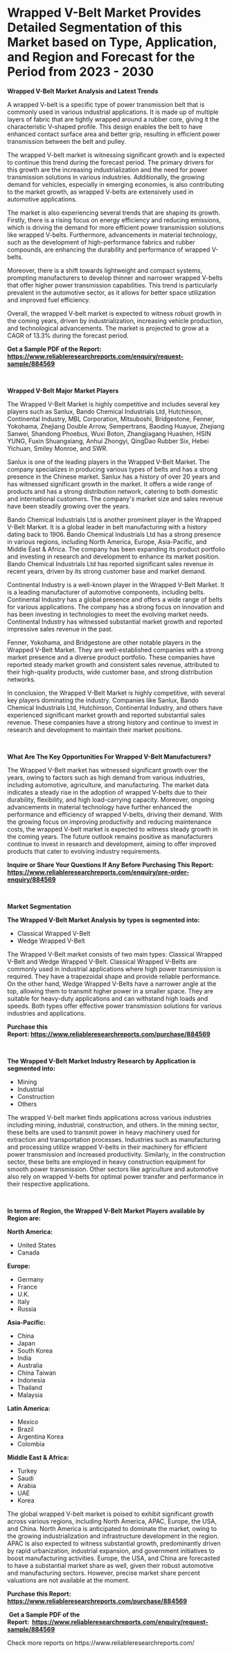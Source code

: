 <p><h1>Wrapped V-Belt Market Provides Detailed Segmentation of this Market based on Type, Application, and Region and Forecast for the Period from 2023 - 2030</h1></p><p><strong>Wrapped V-Belt Market Analysis and Latest Trends</strong></p>
<p><p>A wrapped V-belt is a specific type of power transmission belt that is commonly used in various industrial applications. It is made up of multiple layers of fabric that are tightly wrapped around a rubber core, giving it the characteristic V-shaped profile. This design enables the belt to have enhanced contact surface area and better grip, resulting in efficient power transmission between the belt and pulley.</p><p>The wrapped V-belt market is witnessing significant growth and is expected to continue this trend during the forecast period. The primary drivers for this growth are the increasing industrialization and the need for power transmission solutions in various industries. Additionally, the growing demand for vehicles, especially in emerging economies, is also contributing to the market growth, as wrapped V-belts are extensively used in automotive applications.</p><p>The market is also experiencing several trends that are shaping its growth. Firstly, there is a rising focus on energy efficiency and reducing emissions, which is driving the demand for more efficient power transmission solutions like wrapped V-belts. Furthermore, advancements in material technology, such as the development of high-performance fabrics and rubber compounds, are enhancing the durability and performance of wrapped V-belts.</p><p>Moreover, there is a shift towards lightweight and compact systems, prompting manufacturers to develop thinner and narrower wrapped V-belts that offer higher power transmission capabilities. This trend is particularly prevalent in the automotive sector, as it allows for better space utilization and improved fuel efficiency.</p><p>Overall, the wrapped V-belt market is expected to witness robust growth in the coming years, driven by industrialization, increasing vehicle production, and technological advancements. The market is projected to grow at a CAGR of 13.3% during the forecast period.</p></p>
<p><strong>Get a Sample PDF of the Report:&nbsp; <a href="https://www.reliableresearchreports.com/enquiry/request-sample/884569">https://www.reliableresearchreports.com/enquiry/request-sample/884569</a></strong></p>
<p>&nbsp;</p>
<p><strong>Wrapped V-Belt Major Market Players</strong></p>
<p><p>The Wrapped V-Belt Market is highly competitive and includes several key players such as Sanlux, Bando Chemical Industrials Ltd, Hutchinson, Continental Industry, MBL Corporation, Mitsuboshi, Bridgestone, Fenner, Yokohama, Zhejiang Double Arrow, Sempertrans, Baoding Huayue, Zhejiang Sanwei, Shandong Phoebus, Wuxi Boton, Zhangjiagang Huashen, HSIN YUNG, Fuxin Shuangxiang, Anhui Zhongyi, QingDao Rubber Six, Hebei Yichuan, Smiley Monroe, and SWR.</p><p>Sanlux is one of the leading players in the Wrapped V-Belt Market. The company specializes in producing various types of belts and has a strong presence in the Chinese market. Sanlux has a history of over 20 years and has witnessed significant growth in the market. It offers a wide range of products and has a strong distribution network, catering to both domestic and international customers. The company's market size and sales revenue have been steadily growing over the years.</p><p>Bando Chemical Industrials Ltd is another prominent player in the Wrapped V-Belt Market. It is a global leader in belt manufacturing with a history dating back to 1906. Bando Chemical Industrials Ltd has a strong presence in various regions, including North America, Europe, Asia-Pacific, and Middle East & Africa. The company has been expanding its product portfolio and investing in research and development to enhance its market position. Bando Chemical Industrials Ltd has reported significant sales revenue in recent years, driven by its strong customer base and market demand.</p><p>Continental Industry is a well-known player in the Wrapped V-Belt Market. It is a leading manufacturer of automotive components, including belts. Continental Industry has a global presence and offers a wide range of belts for various applications. The company has a strong focus on innovation and has been investing in technologies to meet the evolving market needs. Continental Industry has witnessed substantial market growth and reported impressive sales revenue in the past.</p><p>Fenner, Yokohama, and Bridgestone are other notable players in the Wrapped V-Belt Market. They are well-established companies with a strong market presence and a diverse product portfolio. These companies have reported steady market growth and consistent sales revenue, attributed to their high-quality products, wide customer base, and strong distribution networks.</p><p>In conclusion, the Wrapped V-Belt Market is highly competitive, with several key players dominating the industry. Companies like Sanlux, Bando Chemical Industrials Ltd, Hutchinson, Continental Industry, and others have experienced significant market growth and reported substantial sales revenue. These companies have a strong history and continue to invest in research and development to maintain their market positions.</p></p>
<p>&nbsp;</p>
<p><strong>What Are The Key Opportunities For Wrapped V-Belt Manufacturers?</strong></p>
<p><p>The Wrapped V-Belt market has witnessed significant growth over the years, owing to factors such as high demand from various industries, including automotive, agriculture, and manufacturing. The market data indicates a steady rise in the adoption of wrapped V-belts due to their durability, flexibility, and high load-carrying capacity. Moreover, ongoing advancements in material technology have further enhanced the performance and efficiency of wrapped V-belts, driving their demand. With the growing focus on improving productivity and reducing maintenance costs, the wrapped V-belt market is expected to witness steady growth in the coming years. The future outlook remains positive as manufacturers continue to invest in research and development, aiming to offer improved products that cater to evolving industry requirements.</p></p>
<p><strong>Inquire or Share Your Questions If Any Before Purchasing This Report: <a href="https://www.reliableresearchreports.com/enquiry/pre-order-enquiry/884569">https://www.reliableresearchreports.com/enquiry/pre-order-enquiry/884569</a></strong></p>
<p>&nbsp;</p>
<p><strong>Market Segmentation</strong></p>
<p><strong>The Wrapped V-Belt Market Analysis by types is segmented into:</strong></p>
<p><ul><li>Classical Wrapped V-Belt</li><li>Wedge Wrapped V-Belt</li></ul></p>
<p><p>The Wrapped V-Belt market consists of two main types: Classical Wrapped V-Belt and Wedge Wrapped V-Belt. Classical Wrapped V-Belts are commonly used in industrial applications where high power transmission is required. They have a trapezoidal shape and provide reliable performance. On the other hand, Wedge Wrapped V-Belts have a narrower angle at the top, allowing them to transmit higher power in a smaller space. They are suitable for heavy-duty applications and can withstand high loads and speeds. Both types offer effective power transmission solutions for various industries and applications.</p></p>
<p><strong>Purchase this Report:&nbsp;<a href="https://www.reliableresearchreports.com/purchase/884569">https://www.reliableresearchreports.com/purchase/884569</a></strong></p>
<p>&nbsp;</p>
<p><strong>The Wrapped V-Belt Market Industry Research by Application is segmented into:</strong></p>
<p><ul><li>Mining</li><li>Industrial</li><li>Construction</li><li>Others</li></ul></p>
<p><p>The wrapped V-belt market finds applications across various industries including mining, industrial, construction, and others. In the mining sector, these belts are used to transmit power in heavy machinery used for extraction and transportation processes. Industries such as manufacturing and processing utilize wrapped V-belts in their machinery for efficient power transmission and increased productivity. Similarly, in the construction sector, these belts are employed in heavy construction equipment for smooth power transmission. Other sectors like agriculture and automotive also rely on wrapped V-belts for optimal power transfer and performance in their respective applications.</p></p>
<p>&nbsp;</p>
<p><strong>In terms of Region, the Wrapped V-Belt Market Players available by Region are:</strong></p>
<p>
    <p> <strong> North America: </strong>
        <ul>
            <li>United States</li>
            <li>Canada</li>
        </ul>
        </p> 
    <p> <strong> Europe: </strong>
        <ul>
            <li>Germany</li>
            <li>France</li>
            <li>U.K.</li>
            <li>Italy</li>
            <li>Russia</li>
        </ul>
        </p> 
    <p> <strong> Asia-Pacific: </strong>
        <ul>
            <li>China</li>
            <li>Japan</li>
            <li>South Korea</li>
            <li>India</li>
            <li>Australia</li>
            <li>China Taiwan</li>
            <li>Indonesia</li>
            <li>Thailand</li>
            <li>Malaysia</li>
        </ul>
        </p> 
    <p> <strong> Latin America: </strong>
        <ul>
            <li>Mexico</li>
            <li>Brazil</li>
            <li>Argentina Korea</li>
            <li>Colombia</li>
        </ul>
        </p> 
    <p> <strong> Middle East & Africa: </strong>
        <ul>
            <li>Turkey</li>
            <li>Saudi</li>
            <li>Arabia</li>
            <li>UAE</li>
            <li>Korea</li>
        </ul>
    </p>
    </p>
<p><p>The global wrapped V-belt market is poised to exhibit significant growth across various regions, including North America, APAC, Europe, the USA, and China. North America is anticipated to dominate the market, owing to the growing industrialization and infrastructure development in the region. APAC is also expected to witness substantial growth, predominantly driven by rapid urbanization, industrial expansion, and government initiatives to boost manufacturing activities. Europe, the USA, and China are forecasted to have a substantial market share as well, given their robust automotive and manufacturing sectors. However, precise market share percent valuations are not available at the moment.</p></p>
<p><strong>Purchase this Report: <a href="https://www.reliableresearchreports.com/purchase/884569">https://www.reliableresearchreports.com/purchase/884569</a></strong></p>
<p>&nbsp;<strong>Get a Sample PDF of the Report:&nbsp;&nbsp;<a href="https://www.reliableresearchreports.com/enquiry/request-sample/884569">https://www.reliableresearchreports.com/enquiry/request-sample/884569</a></strong></p>
<p><strong></strong></p>
<p>Check more reports on https://www.reliableresearchreports.com/</p>